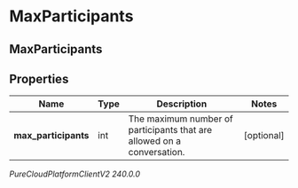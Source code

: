 # MaxParticipants

## MaxParticipants

## Properties

|Name | Type | Description | Notes|
|------------ | ------------- | ------------- | -------------|
| **max_participants** | int | The maximum number of participants that are allowed on a conversation. | [optional] |



_PureCloudPlatformClientV2 240.0.0_
